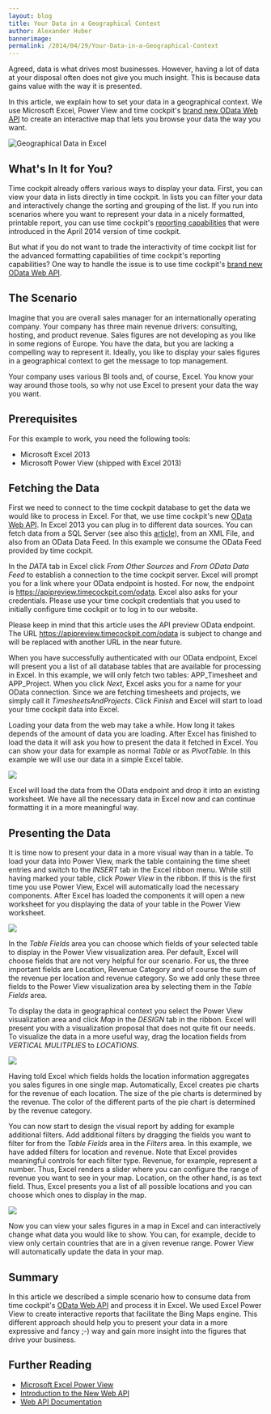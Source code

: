 ```yaml
---
layout: blog
title: Your Data in a Geographical Context
author: Alexander Huber
bannerimage: 
permalink: /2014/04/29/Your-Data-in-a-Geographical-Context
---
```


<p xmlns="http://www.w3.org/1999/xhtml">Agreed, data is what drives most businesses. However, having a lot of data at your disposal often does not give you much insight. This is because data gains value with the way it is presented. </p><p xmlns="http://www.w3.org/1999/xhtml">In this article, we explain how to set your data in a geographical context. We use Microsoft Excel, Power View and time cockpit's <a href="~/blog/2014/04/27/Adding-Web-to-our-API">brand new OData Web API</a> to create an interactive map that lets you browse your data the way you want.</p><p xmlns="http://www.w3.org/1999/xhtml">
  <img title="Geographical Data in Excel" src="{{site.baseurl}}/images/blog/2014/04/ReportNoChrome.png?mw=800" alt="Geographical Data in Excel" />
</p><h2 xmlns="http://www.w3.org/1999/xhtml">What's In It for You?</h2><p xmlns="http://www.w3.org/1999/xhtml">Time cockpit already offers various ways to display your data. First, you can view your data in lists directly in time cockpit. In lists you can filter your data and interactively change the sorting and grouping of the list. If you run into scenarios where you want to represent your data in a nicely formatted, printable report, you can use time cockpit's <a href="~/blog/2014/03/31/Custom-Reporting-in-Time-Cockpit-is-Final">reporting capabilities</a> that were introduced in the April 2014 version of time cockpit. </p><p xmlns="http://www.w3.org/1999/xhtml">But what if you do not want to trade the interactivity of time cockpit list for the advanced formatting capabilities of time cockpit's reporting capabilities? One way to handle the issue is to use time cockpit's <a href="~/blog/2014/04/27/Adding-Web-to-our-API">brand new OData Web API</a>.</p><h2 xmlns="http://www.w3.org/1999/xhtml">The Scenario</h2><p xmlns="http://www.w3.org/1999/xhtml">Imagine that you are overall sales manager for an internationally operating company. Your company has three main revenue drivers: consulting, hosting, and product revenue. Sales figures are not developing as you like in some regions of Europe. You have the data, but you are lacking a compelling way to represent it. Ideally, you like to display your sales figures in a geographical context to get the message to top management.</p><p xmlns="http://www.w3.org/1999/xhtml">Your company uses various BI tools and, of course, Excel. You know your way around those tools, so why not use Excel to present your data the way you want.</p><h2 xmlns="http://www.w3.org/1999/xhtml">Prerequisites</h2><p xmlns="http://www.w3.org/1999/xhtml">For this example to work, you need the following tools:</p><ul xmlns="http://www.w3.org/1999/xhtml">
  <li>Microsoft Excel 2013</li>
  <li>Microsoft Power View (shipped with Excel 2013)</li>
</ul><h2 xmlns="http://www.w3.org/1999/xhtml">Fetching the Data</h2><p xmlns="http://www.w3.org/1999/xhtml">First we need to connect to the time cockpit database to get the data we would like to process in Excel. For that, we use time cockpit's new <a href="~/blog/2014/04/27/Adding-Web-to-our-API">OData Web API</a>. In Excel 2013 you can plug in to different data sources. You can fetch data from a SQL Server (see also this <a href="http://www.linearis.at/blog/2014/01/07/zeiterfassung-in-time-cockpit-mit-power-pivot-analysieren/" target="_blank">article</a>), from an XML File, and also from an OData Data Feed. In this example we consume the OData Feed provided by time cockpit.</p><p xmlns="http://www.w3.org/1999/xhtml">In the <em>DATA</em> tab in Excel click <em>From Other Sources</em> and <em>From OData Data Feed</em> to establish a connection to the time cockpit server. Excel will prompt you for a link where your OData endpoint is hosted. For now, the endpoint is <a href="https://apipreview.timecockpit.com/odata" target="_blank">https://apipreview.timecockpit.com/odata</a>. Excel also asks for your credentials. Please use your time cockpit credentials that you used to initially configure time cockpit or to log in to our website.</p><f:function name="Composite.Media.ImageGallery.Slimbox2" xmlns:f="http://www.composite.net/ns/function/1.0">
  <f:param name="MediaFolder" value="MediaArchive:0816e051-8033-4f5d-9559-6b84e48cf252" xmlns:f="http://www.composite.net/ns/function/1.0" />
  <f:param name="ThumbnailMaxWidth" value="150" xmlns:f="http://www.composite.net/ns/function/1.0" />
</f:function><p class="showcase" xmlns="http://www.w3.org/1999/xhtml">Please keep in mind that this article uses the API preview OData endpoint. The URL <a href="https://apipreview.timecockpit.com/odata" target="_blank">https://apipreview.timecockpit.com/odata</a> is subject to change and will be replaced with another URL in the near future.</p><p xmlns="http://www.w3.org/1999/xhtml">When you have successfully authenticated with our OData endpoint, Excel will present you a list of all database tables that are available for processing in Excel. In this example, we will only fetch two tables: APP_Timesheet and APP_Project. When you click <em>Next</em>, Excel asks you for a name for your OData connection. Since we are fetching timesheets and projects, we simply call it <em>TimesheetsAndProjects</em>. Click <em>Finish</em> and Excel will start to load your time cockpit data into Excel.</p><f:function name="Composite.Media.ImageGallery.Slimbox2" xmlns:f="http://www.composite.net/ns/function/1.0">
  <f:param name="MediaFolder" value="MediaArchive:8cc34d72-b3b4-4fb6-833e-90d3d5f010f6" xmlns:f="http://www.composite.net/ns/function/1.0" />
  <f:param name="ThumbnailMaxWidth" value="150" xmlns:f="http://www.composite.net/ns/function/1.0" />
</f:function><p xmlns="http://www.w3.org/1999/xhtml">Loading your data from the web may take a while. How long it takes depends of the amount of data you are loading. After Excel has finished to load the data it will ask you how to present the data it fetched in Excel. You can show your data for example as normal <em>Table</em> or as <em>PivotTable</em>. In this example we will use our data in a simple Excel table.</p><p xmlns="http://www.w3.org/1999/xhtml">
  <img src="{{site.baseurl}}/images/blog/2014/04/ChoosingDataView.png" />
</p><p xmlns="http://www.w3.org/1999/xhtml">Excel will load the data from the OData endpoint and drop it into an existing worksheet. We have all the necessary data in Excel now and can continue formatting it in a more meaningful way.</p><h2 xmlns="http://www.w3.org/1999/xhtml">Presenting the Data</h2><p xmlns="http://www.w3.org/1999/xhtml">It is time now to present your data in a more visual way than in a table. To load your data into Power View, mark the table containing the time sheet entries and switch to the <em>INSERT</em> tab in the Excel ribbon menu. While still having marked your table, click <em>Power View</em> in the ribbon. If this is the first time you use Power View, Excel will automatically load the necessary components. After Excel has loaded the components it will open a new worksheet for you displaying the data of your table in the Power View worksheet.</p><p xmlns="http://www.w3.org/1999/xhtml">
  <img src="{{site.baseurl}}/images/blog/2014/04/PowerViewInitialView.png?mw=800" />
</p><p xmlns="http://www.w3.org/1999/xhtml">In the <em>Table Fields</em> area you can choose which fields of your selected table to display in the Power View visualization area. Per default, Excel will choose fields that are not very helpful for our scenario. For us, the three important fields are Location, Revenue Category and of course the sum of the revenue per location and revenue category. So we add only these three fields to the Power View visualization area by selecting them in the <em>Table Fields</em> area.</p><p xmlns="http://www.w3.org/1999/xhtml">To display the data in geographical context you select the Power View visualization area and click <em>Map</em> in the <em>DESIGN</em> tab in the ribbon. Excel will present you with a visualization proposal that does not quite fit our needs. To visualize the data in a more useful way, drag the location fields from <em>VERTICAL MULITPLIES</em> to <em>LOCATIONS</em>.</p><p xmlns="http://www.w3.org/1999/xhtml">
  <img src="{{site.baseurl}}/images/blog/2014/04/ConfiguringMap.png?mw=800" />
</p><p xmlns="http://www.w3.org/1999/xhtml">Having told Excel which fields holds the location information aggregates you sales figures in one single map. Automatically, Excel creates pie charts for the revenue of each location. The size of the pie charts is determined by the revenue. The color of the different parts of the pie chart is determined by the revenue category.</p><p xmlns="http://www.w3.org/1999/xhtml">You can now start to design the visual report by adding for example additional filters. Add additional filters by dragging the fields you want to filter for from the <em>Table Fields</em> area in the <em>Filters</em> area. In this example, we have added filters for location and revenue. Note that Excel provides meaningful controls for each filter type. Revenue, for example, represent a number. Thus, Excel renders a slider where you can configure the range of revenue you want to see in your map. Location, on the other hand, is as text field. Thus, Excel presents you a list of all possible locations and you can choose which ones to display in the map.</p><p xmlns="http://www.w3.org/1999/xhtml">
  <img src="{{site.baseurl}}/images/blog/2014/04/FinishedMap.png?mw=800" />
</p><p xmlns="http://www.w3.org/1999/xhtml">Now you can view your sales figures in a map in Excel and can interactively change what data you would like to show. You can, for example, decide to view only certain countries that are in a given revenue range. Power View will automatically update the data in your map.</p><h2 xmlns="http://www.w3.org/1999/xhtml">Summary</h2><p xmlns="http://www.w3.org/1999/xhtml">In this article we described a simple scenario how to consume data from time cockpit's <a href="~/blog/2014/04/27/Adding-Web-to-our-API">OData Web API</a> and process it in Excel. We used Excel Power View to create interactive reports that facilitate the Bing Maps engine. This different approach should help you to present your data in a more expressive and fancy ;-) way and gain more insight into the figures that drive your business. </p><h2 xmlns="http://www.w3.org/1999/xhtml">Further Reading</h2><ul xmlns="http://www.w3.org/1999/xhtml">
  <li>
    <a href="http://office.microsoft.com/en-001/videos/video-maps-in-power-view-VA104017433.aspx?CTT=5&amp;origin=HA104009784" title="Microsoft Excel Power Viewer" target="_blank">Microsoft Excel Power View</a>
    <a href="http://office.microsoft.com/en-001/videos/video-maps-in-power-view-VA104017433.aspx?CTT=5&amp;origin=HA104009784" target="_blank"></a>
  </li>
  <li>
    <a href="http://www.timecockpit.com/blog/2014/04/27/Adding-Web-to-our-API" title="Introduction to the New Web API">Introduction to the New Web API</a>
  </li>
  <li>
    <a href="https://help.timecockpit.com/?topic=html/5d6e34c5-3b08-4fa4-baa0-45eb707b6b78.htm" title="Web API Documentation" target="_blank">Web API Documentation</a>
  </li>
</ul>